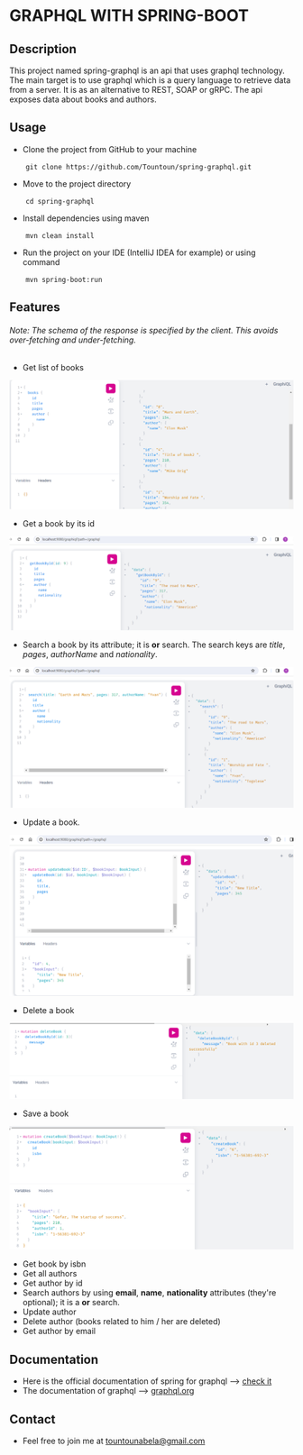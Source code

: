 # GRAPHQL WITH SPRING-BOOT
## Description
This project named spring-graphql is an api that uses graphql technology. The main target is to use graphql
which is a query language to retrieve data from a server. It is as an alternative to REST, SOAP or gRPC.
The api exposes data about books and authors.

## Usage
- Clone the project from GitHub to your machine
````shell
    git clone https://github.com/Tountoun/spring-graphql.git
````
- Move to the project directory
````shell
    cd spring-graphql
````
- Install dependencies using maven
````shell
    mvn clean install
````
- Run the project on your IDE (IntelliJ IDEA for example) or using command
````shell
    mvn spring-boot:run
````
## Features
###### Note: The schema of the response is specified by the client. This avoids over-fetching and under-fetching.
- Get list of books

![](screencasts/books-request.png)

- Get a book by its id

![](screencasts/byId-request.png)

- Search a book by its attribute; it is **or** search. The search keys are _title_, _pages_, _authorName_ and _nationality_.

![](screencasts/search-request.png)

- Update a book.

![](screencasts/update-book-request.png)

- Delete a book

![](screencasts/delete-book-request.png)

- Save a book

![](screencasts/save-book-request.png)

- Get book by isbn
- Get all authors
- Get author by id
- Search authors by using __email__, __name__, __nationality__ attributes (they're optional); it is a **or** search.
- Update author
- Delete author (books related to him / her are deleted)
- Get author by email

## Documentation
- Here is the official documentation of spring for graphql --> [check it](https://spring.io/guides/gs/graphql-server)
- The documentation of graphql --> [graphql.org](https://graphql.org/)

## Contact
- Feel free to join me at [tountounabela@gmail.com](mailto://tountounabela@gmail.com)